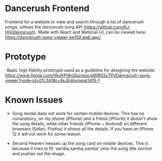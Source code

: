 # Dancerush Frontend
Frontend for a website to view and search through a list of dancerush songs, utilises the dancerush song API (https://github.com/AJ-HH/dancerush). Made with React and Material-UI, can be viewed here: https://dancerush-song-viewer-ee159.web.app/

# Prototype
-Basic high fidelity prototype used as a guideline for designing the website
https://www.figma.com/file/KPj9nQxznpxcpMiRSScTPi/Dancerush-song-viewer?node-id=0%3A1&t=4kJEdjjsmexk14f9-1

# Known Issues

- Song modal does not work for certain mobile devices. This has no consistency, on my phone (iPhone) and a friend (iPhone) it doesn't show the song details, while other friends (iPhone + Android) on different browsers (Safari, Firefox) it shows all the details. If you have an iPhone 12 it will not work for some reason.

- Second Heaven messes up the song card on mobile devices. This is because it tries to fit 'samba,samba,samba' onto the song title section and pushes out the image. 
